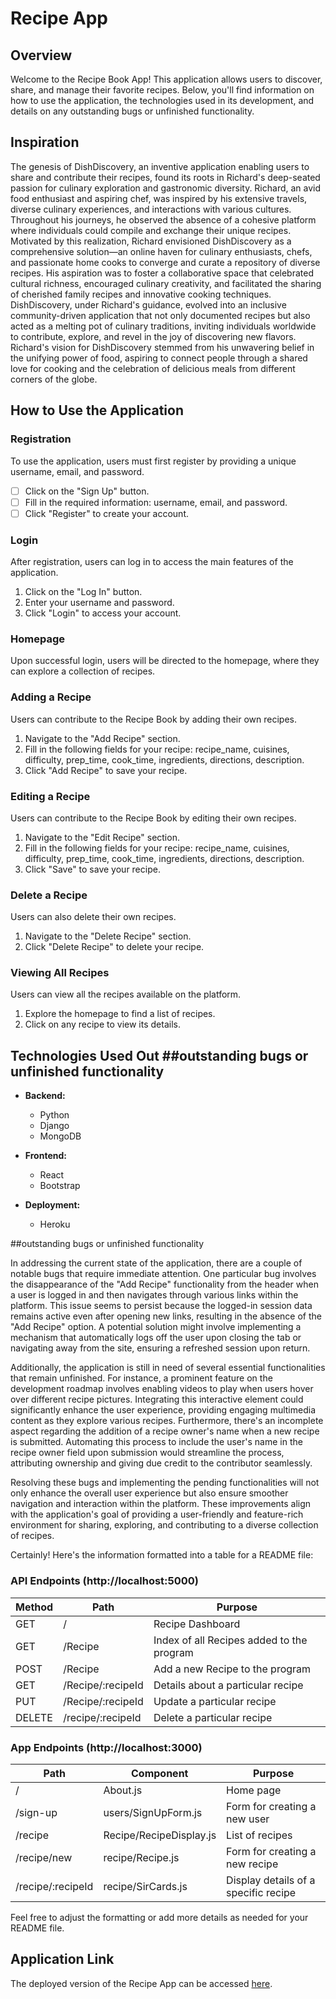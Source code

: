 # Recipe App

## Overview

Welcome to the Recipe Book App! This application allows users to discover, share, and manage their favorite recipes. Below, you'll find information on how to use the application, the technologies used in its development, and details on any outstanding bugs or unfinished functionality.

## Inspiration

The genesis of DishDiscovery, an inventive application enabling users to share and contribute their recipes, found its roots in Richard's deep-seated passion for culinary exploration and gastronomic diversity. Richard, an avid food enthusiast and aspiring chef, was inspired by his extensive travels, diverse culinary experiences, and interactions with various cultures. Throughout his journeys, he observed the absence of a cohesive platform where individuals could compile and exchange their unique recipes. Motivated by this realization, Richard envisioned DishDiscovery as a comprehensive solution—an online haven for culinary enthusiasts, chefs, and passionate home cooks to converge and curate a repository of diverse recipes. His aspiration was to foster a collaborative space that celebrated cultural richness, encouraged culinary creativity, and facilitated the sharing of cherished family recipes and innovative cooking techniques. DishDiscovery, under Richard's guidance, evolved into an inclusive community-driven application that not only documented recipes but also acted as a melting pot of culinary traditions, inviting individuals worldwide to contribute, explore, and revel in the joy of discovering new flavors. Richard's vision for DishDiscovery stemmed from his unwavering belief in the unifying power of food, aspiring to connect people through a shared love for cooking and the celebration of delicious meals from different corners of the globe.

## How to Use the Application

### Registration

To use the application, users must first register by providing a unique username, email, and password.

- [ ] Click on the \"Sign Up\" button.
- [ ] Fill in the required information: username, email, and password.
- [ ] Click \"Register\" to create your account.

### Login

After registration, users can log in to access the main features of the application.

1. Click on the \"Log In\" button.
2. Enter your username and password.
3. Click \"Login\" to access your account.

### Homepage

Upon successful login, users will be directed to the homepage, where they can explore a collection of recipes.

### Adding a Recipe

Users can contribute to the Recipe Book by adding their own recipes.

1. Navigate to the \"Add Recipe\" section.
2. Fill in the following fields for your recipe: recipe_name, cuisines, difficulty, prep_time, cook_time, ingredients, directions, description.
3. Click \"Add Recipe\" to save your recipe.

### Editing a Recipe

Users can contribute to the Recipe Book by editing their own recipes.

1. Navigate to the \"Edit Recipe\" section.
2. Fill in the following fields for your recipe: recipe_name, cuisines, difficulty, prep_time, cook_time, ingredients, directions, description.
3. Click \"Save\" to save your recipe.

### Delete a Recipe

Users can also delete their own recipes.

1. Navigate to the \"Delete Recipe\" section.
2. Click \"Delete Recipe\" to delete your recipe.

### Viewing All Recipes

Users can view all the recipes available on the platform.

1. Explore the homepage to find a list of recipes.
2. Click on any recipe to view its details.

## Technologies Used Out ##outstanding bugs or unfinished functionality

- **Backend:**
  - Python
  - Django
  - MongoDB

- **Frontend:**
  - React
  - Bootstrap

- **Deployment:**
  - Heroku

 ##outstanding bugs or unfinished functionality
 
In addressing the current state of the application, there are a couple of notable bugs that require immediate attention. One particular bug involves the disappearance of the "Add Recipe" functionality from the header when a user is logged in and then navigates through various links within the platform. This issue seems to persist because the logged-in session data remains active even after opening new links, resulting in the absence of the "Add Recipe" option. A potential solution might involve implementing a mechanism that automatically logs off the user upon closing the tab or navigating away from the site, ensuring a refreshed session upon return.

Additionally, the application is still in need of several essential functionalities that remain unfinished. For instance, a prominent feature on the development roadmap involves enabling videos to play when users hover over different recipe pictures. Integrating this interactive element could significantly enhance the user experience, providing engaging multimedia content as they explore various recipes. Furthermore, there's an incomplete aspect regarding the addition of a recipe owner's name when a new recipe is submitted. Automating this process to include the user's name in the recipe owner field upon submission would streamline the process, attributing ownership and giving due credit to the contributor seamlessly.

Resolving these bugs and implementing the pending functionalities will not only enhance the overall user experience but also ensure smoother navigation and interaction within the platform. These improvements align with the application's goal of providing a user-friendly and feature-rich environment for sharing, exploring, and contributing to a diverse collection of recipes.

Certainly! Here's the information formatted into a table for a README file:

### API Endpoints (http://localhost:5000)

| Method | Path               | Purpose                                    |
|--------|--------------------|--------------------------------------------|
| GET    | /                  | Recipe Dashboard                           |
| GET    | /Recipe            | Index of all Recipes added to the program |
| POST   | /Recipe            | Add a new Recipe to the program            |
| GET    | /Recipe/:recipeId  | Details about a particular recipe          |
| PUT    | /Recipe/:recipeId  | Update a particular recipe                  |
| DELETE | /recipe/:recipeId  | Delete a particular recipe                 |

### App Endpoints (http://localhost:3000)

| Path          | Component                | Purpose                                   |
|---------------|--------------------------|-------------------------------------------|
| /             | About.js                 | Home page                                 |
| /sign-up      | users/SignUpForm.js      | Form for creating a new user               |
| /recipe       | Recipe/RecipeDisplay.js  | List of recipes                           |
| /recipe/new   | recipe/Recipe.js         | Form for creating a new recipe             |
| /recipe/:recipeId | recipe/SirCards.js   | Display details of a specific recipe      |

Feel free to adjust the formatting or add more details as needed for your README file.

## Application Link

The deployed version of the Recipe App can be accessed [here](https://culinary-front-e03d74ce4209.herokuapp.com/).

